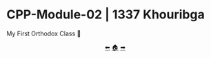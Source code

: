 # CPP-Module-02 | 1337 Khouribga

My First Orthodox Class 📜

<p align="center">
  <a href="https://github.com/achrafelkhnissi/CPP-Modules/tree/main/Module_01">&#11013;</a>
  <a href="https://github.com/madebypixel02/CPP-Modules">&#127968;</a>
  <a href="https://github.com/achrafelkhnissi/CPP-Modules/tree/main/Module_03">&#10145;</a>
</p>
